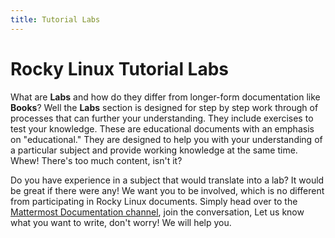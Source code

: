 ```yaml
---
title: Tutorial Labs
---
```


# Rocky Linux Tutorial Labs

What are **Labs** and how do they differ from longer-form documentation like **Books**? Well the **Labs** section is designed for step by step work through of processes that can further your understanding. They include exercises to test your knowledge. These are educational documents with an emphasis on "educational." They are designed to help you with your understanding of a particular subject and provide working knowledge at the same time. Whew! There's too much content, isn't it?

Do you have experience in a subject that would translate into a lab? It would be great if there were any! We want you to be involved, which is no different from participating in Rocky Linux documents. Simply head over to the [Mattermost Documentation channel](https://chat.rockylinux.org/rocky-linux/channels/documentation), join the conversation, Let us know what you want to write, don't worry! We will help you.
